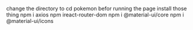 change the directory to 
cd pokemon
befor running the page install those thing 
npm i axios 
npm ireact-router-dom
npm i @material-ui/core
npm i @material-ui/icons
